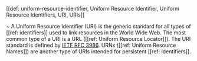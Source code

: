 [[def: uniform-resource-identifier, Uniform Resource Identifier, Uniform Resource Identifiers, URI, URIs]]

~ A Uniform Resource Identifier (URI) is the generic standard for all types of [[ref: identifiers]] used to link resources in the World Wide Web. The most common type of a URI is a URL ([[ref: Uniform Resource Locator]]). The URI standard is defined by [IETF RFC 3986](https://datatracker.ietf.org/doc/html/rfc3986). URNs ([[ref: Uniform Resource Names]]) are another type of URIs intended for persistent [[ref: identifiers]].
